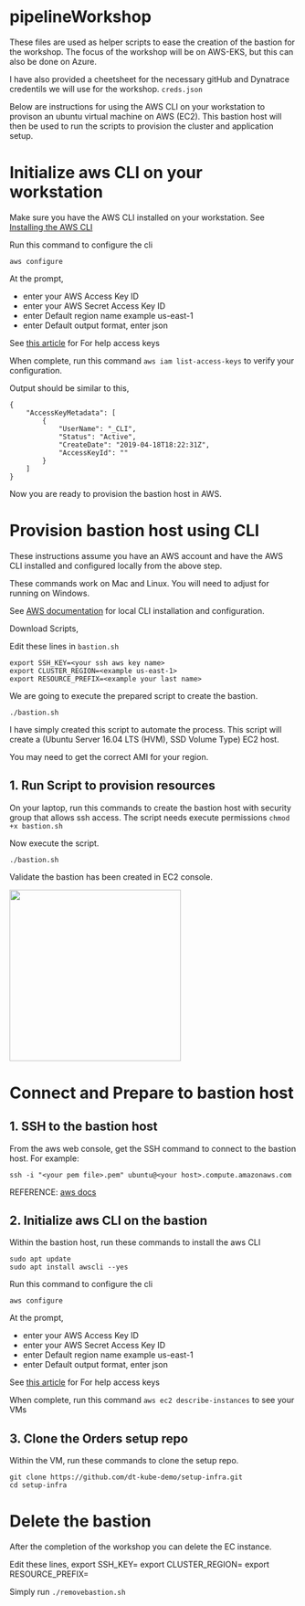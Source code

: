 # pipelineWorkshop

These files are used as helper scripts to ease the creation of the bastion for the workshop.
The focus of the workshop will be on AWS-EKS, but this can also be done on Azure.

I have also provided a cheetsheet for the necessary gitHub and Dynatrace credentils we will use for the workshop.
```creds.json```

Below are instructions for using the AWS CLI on your workstation to provison an ubuntu virtual machine on AWS (EC2). This bastion host will then be used to run the scripts to provision the cluster and application setup.

# Initialize aws CLI on your workstation

Make sure you have the AWS CLI installed on your workstation.
See [Installing the AWS CLI](https://docs.aws.amazon.com/cli/latest/userguide/cli-chap-install.html)

Run this command to configure the cli 
```
aws configure
```

At the prompt, 
* enter your AWS Access Key ID
* enter your AWS Secret Access Key ID
* enter Default region name example us-east-1
* enter Default output format, enter json

See [this article](https://aws.amazon.com/blogs/security/wheres-my-secret-access-key/) for For help access keys

When complete, run this command ```aws iam list-access-keys``` to verify your configuration.

Output should be similar to this,

```
{
    "AccessKeyMetadata": [
        {
            "UserName": "_CLI",
            "Status": "Active",
            "CreateDate": "2019-04-18T18:22:31Z",
            "AccessKeyId": ""
        }
    ]
}
```

Now you are ready to provision the bastion host in AWS.

# Provision bastion host using CLI

These instructions assume you have an AWS account and have the AWS CLI installed and configured locally from the above step.

These commands work on Mac and Linux.  You will need to adjust for running on Windows.

See [AWS documentation](https://docs.aws.amazon.com/cli/latest/userguide/cli-chap-welcome.html) for local CLI installation and configuration.

Download Scripts,

Edit these lines in ```bastion.sh```

```
export SSH_KEY=<your ssh aws key name>
export CLUSTER_REGION=<example us-east-1>
export RESOURCE_PREFIX=<example your last name>
```

We are going to execute the prepared script to create the bastion.
```
./bastion.sh
```
I have simply created this script to automate the process.
This script will create a (Ubuntu Server 16.04 LTS (HVM), SSD Volume Type) EC2 host.

You may need to get the correct AMI for your region.

## 1. Run Script to provision resources 

On your laptop, run this commands to create the bastion host with security group that allows ssh access.
The script needs execute permissions ```chmod +x bastion.sh```

Now execute the script.
```
./bastion.sh
```
Validate the bastion has been created in EC2 console.

<img src="images/ec2-image.png" width="300"/>


# Connect and Prepare to bastion host 

## 1. SSH to the bastion host 

From the aws web console, get the SSH command to connect to the bastion host. For example:
```
ssh -i "<your pem file>.pem" ubuntu@<your host>.compute.amazonaws.com
```

REFERENCE: [aws docs](https://docs.aws.amazon.com/AWSEC2/latest/UserGuide/AccessingInstances.html?icmpid=docs_ec2_console)

## 2. Initialize aws CLI on the bastion

Within the bastion host, run these commands to install the aws CLI 
```
sudo apt update
sudo apt install awscli --yes
```

Run this command to configure the cli 
```
aws configure
```

At the prompt, 
* enter your AWS Access Key ID
* enter your AWS Secret Access Key ID
* enter Default region name example us-east-1
* enter Default output format, enter json

See [this article](https://aws.amazon.com/blogs/security/wheres-my-secret-access-key/) for For help access keys

When complete, run this command ```aws ec2 describe-instances``` to see your VMs

## 3. Clone the Orders setup repo

Within the VM, run these commands to clone the setup repo.

```
git clone https://github.com/dt-kube-demo/setup-infra.git
cd setup-infra
```
# Delete the bastion

After the completion of the workshop you can delete the EC instance.

Edit these lines,
export SSH_KEY=<your ssh aws key name>
export CLUSTER_REGION=<example us-east-1>
export RESOURCE_PREFIX=<example your last name>


Simply run ```./removebastion.sh```
